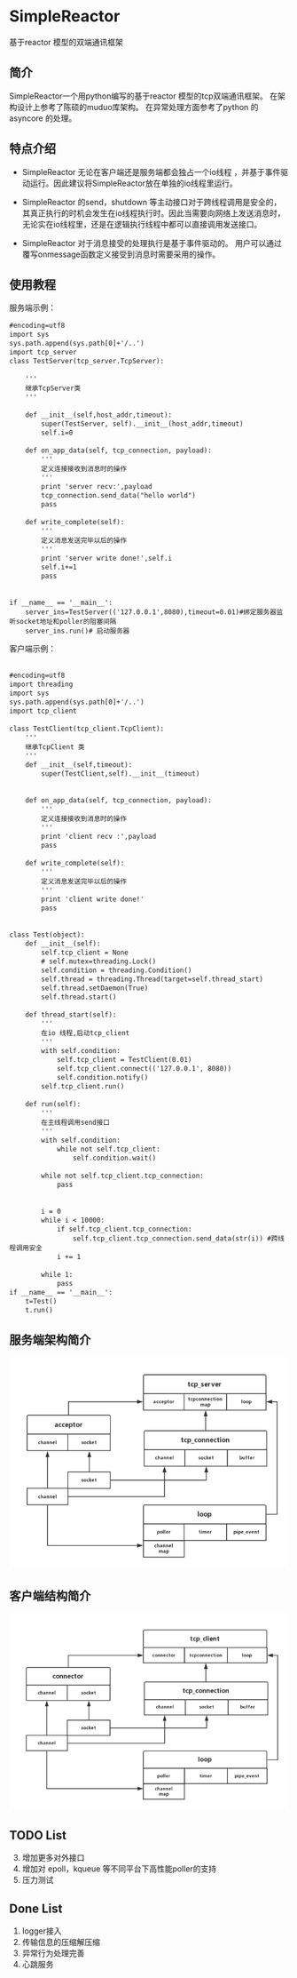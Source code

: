 # SimpleReactor
基于reactor 模型的双端通讯框架

## 简介

SimpleReactor一个用python编写的基于reactor 模型的tcp双端通讯框架。
在架构设计上参考了陈硕的muduo库架构。
在异常处理方面参考了python 的asyncore 的处理。

## 特点介绍

- SimpleReactor 无论在客户端还是服务端都会独占一个io线程
，并基于事件驱动运行。因此建议将SimpleReactor放在单独的io线程里运行。

- SimpleReactor 的send，shutdown 等主动接口对于跨线程调用是安全的，其真正执行的时机会发生在io线程执行时。因此当需要向网络上发送消息时，无论实在io线程里，还是在逻辑执行线程中都可以直接调用发送接口。

- SimpleReactor 对于消息接受的处理执行是基于事件驱动的。
用户可以通过覆写onmessage函数定义接受到消息时需要采用的操作。


## 使用教程

服务端示例：

```
#encoding=utf8
import sys
sys.path.append(sys.path[0]+'/..')
import tcp_server
class TestServer(tcp_server.TcpServer):

	'''
	继承TcpServer类
	'''

	def __init__(self,host_addr,timeout):
		super(TestServer, self).__init__(host_addr,timeout)
		self.i=0

	def on_app_data(self, tcp_connection, payload):
		'''
		定义连接接收到消息时的操作
		'''
		print 'server recv:',payload
		tcp_connection.send_data("hello world")
		pass

	def write_complete(self):
		'''
		定义消息发送完毕以后的操作
		'''
		print 'server write done!',self.i
		self.i+=1
		pass


if __name__ == '__main__':
	server_ins=TestServer(('127.0.0.1',8080),timeout=0.01)#绑定服务器监听socket地址和poller的阻塞间隔
	server_ins.run()# 启动服务器
```

客户端示例：


```

#encoding=utf8
import threading
import sys
sys.path.append(sys.path[0]+'/..')
import tcp_client

class TestClient(tcp_client.TcpClient):
	'''
	继承TcpClient 类
	'''
	def __init__(self,timeout):
		super(TestClient,self).__init__(timeout)


	def on_app_data(self, tcp_connection, payload):
		'''
		定义连接接收到消息时的操作
		'''
		print 'client recv :',payload
		pass

	def write_complete(self):
		'''
		定义消息发送完毕以后的操作
		'''
		print 'client write done!'
		pass


class Test(object):
	def __init__(self):
		self.tcp_client = None
		# self.mutex=threading.Lock()
		self.condition = threading.Condition()
		self.thread = threading.Thread(target=self.thread_start)
		self.thread.setDaemon(True)
		self.thread.start()

	def thread_start(self):
		'''
		在io 线程,启动tcp_client
		'''
		with self.condition:
			self.tcp_client = TestClient(0.01)
			self.tcp_client.connect(('127.0.0.1', 8080))
			self.condition.notify()
		self.tcp_client.run()

	def run(self):
		'''
		在主线程调用send接口
		'''
		with self.condition:
			while not self.tcp_client:
				self.condition.wait()

		while not self.tcp_client.tcp_connection:
			pass


		i = 0
		while i < 10000:
			if self.tcp_client.tcp_connection:
				self.tcp_client.tcp_connection.send_data(str(i)) #跨线程调用安全
			i += 1

		while 1:
			pass
if __name__ == '__main__':
	t=Test()
	t.run()
```


## 服务端架构简介

![tcp_server](https://github.com/LightCong/SimpleReactor/blob/master/pic/reactor_server.png)


## 客户端结构简介

![tcp_client](https://github.com/LightCong/SimpleReactor/blob/master/pic/reactor_client.png)

## TODO List



3. 增加更多对外接口
4. 增加对 epoll，kqueue 等不同平台下高性能poller的支持
 
6. 压力测试


## Done List
1. logger接入
5. 传输信息的压缩解压缩 
2. 异常行为处理完善
7. 心跳服务



